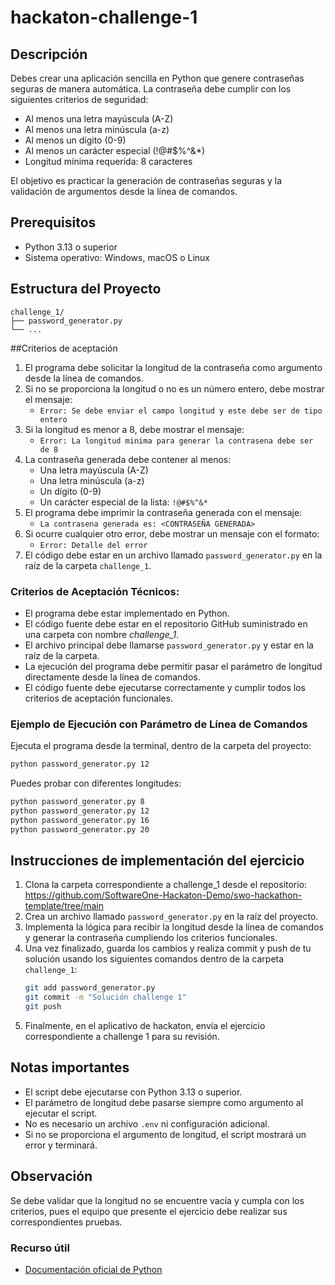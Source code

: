 
# hackaton-challenge-1

## Descripción

Debes crear una aplicación sencilla en Python que genere contraseñas seguras de manera automática. La contraseña debe cumplir con los siguientes criterios de seguridad:
- Al menos una letra mayúscula (A-Z)
- Al menos una letra minúscula (a-z)
- Al menos un dígito (0-9)
- Al menos un carácter especial (!@#$%^&*)
- Longitud mínima requerida: 8 caracteres

El objetivo es practicar la generación de contraseñas seguras y la validación de argumentos desde la línea de comandos.

## Prerequisitos

- Python 3.13 o superior
- Sistema operativo: Windows, macOS o Linux

## Estructura del Proyecto

```
challenge_1/
├── password_generator.py
└── ...
```

##Criterios de aceptación

1. El programa debe solicitar la longitud de la contraseña como argumento desde la línea de comandos.
2. Si no se proporciona la longitud o no es un número entero, debe mostrar el mensaje:
   - `Error: Se debe enviar el campo longitud y este debe ser de tipo entero`
3. Si la longitud es menor a 8, debe mostrar el mensaje:
   - `Error: La longitud minima para generar la contrasena debe ser de 8`
4. La contraseña generada debe contener al menos:
   - Una letra mayúscula (A-Z)
   - Una letra minúscula (a-z)
   - Un dígito (0-9)
   - Un carácter especial de la lista: `!@#$%^&*`
5. El programa debe imprimir la contraseña generada con el mensaje:
   - `La contrasena generada es: <CONTRASEÑA GENERADA>`
6. Si ocurre cualquier otro error, debe mostrar un mensaje con el formato:
   - `Error: Detalle del error`
7. El código debe estar en un archivo llamado `password_generator.py` en la raíz de la carpeta `challenge_1`.

### Criterios de Aceptación Técnicos:
- El programa debe estar implementado en Python.
- El código fuente debe estar en el repositorio GitHub suministrado en una carpeta con nombre _challenge_1_.
- El archivo principal debe llamarse `password_generator.py` y estar en la raíz de la carpeta.
- La ejecución del programa debe permitir pasar el parámetro de longitud directamente desde la línea de comandos.
- El código fuente debe ejecutarse correctamente y cumplir todos los criterios de aceptación funcionales.

### Ejemplo de Ejecución con Parámetro de Línea de Comandos

Ejecuta el programa desde la terminal, dentro de la carpeta del proyecto:

```sh
python password_generator.py 12
```

Puedes probar con diferentes longitudes:

```sh
python password_generator.py 8
python password_generator.py 12
python password_generator.py 16
python password_generator.py 20
```

## Instrucciones de implementación del ejercicio

1. Clona la carpeta correspondiente a challenge_1 desde el repositorio:
   https://github.com/SoftwareOne-Hackaton-Demo/swo-hackathon-template/tree/main
2. Crea un archivo llamado `password_generator.py` en la raíz del proyecto.
3. Implementa la lógica para recibir la longitud desde la línea de comandos y generar la contraseña cumpliendo los criterios funcionales.
4. Una vez finalizado, guarda los cambios y realiza commit y push de tu solución usando los siguientes comandos dentro de la carpeta `challenge_1`:
   ```sh
   git add password_generator.py
   git commit -m "Solución challenge 1"
   git push
   ```
5. Finalmente, en el aplicativo de hackaton, envía el ejercicio correspondiente a challenge 1 para su revisión.

## Notas importantes
- El script debe ejecutarse con Python 3.13 o superior.
- El parámetro de longitud debe pasarse siempre como argumento al ejecutar el script.
- No es necesario un archivo `.env` ni configuración adicional.
- Si no se proporciona el argumento de longitud, el script mostrará un error y terminará.

## Observación
Se debe validar que la longitud no se encuentre vacía y cumpla con los criterios, pues el equipo que presente el ejercicio debe realizar sus correspondientes pruebas.

### Recurso útil
- [Documentación oficial de Python](https://docs.python.org/3/)


